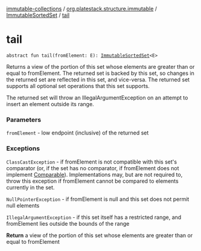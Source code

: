 [immutable-collections](../../index.md) / [org.platestack.structure.immutable](../index.md) / [ImmutableSortedSet](index.md) / [tail](.)

# tail

`abstract fun tail(fromElement: E): `[`ImmutableSortedSet`](index.md)`<E>`

Returns a view of the portion of this set whose elements are
greater than or equal to fromElement.  The returned
set is backed by this set, so changes in the returned set are
reflected in this set, and vice-versa.  The returned set
supports all optional set operations that this set supports.

The returned set will throw an IllegalArgumentException
on an attempt to insert an element outside its range.

### Parameters

`fromElement` - low endpoint (inclusive) of the returned set

### Exceptions

`ClassCastException` - if fromElement is not compatible
    with this set's comparator (or, if the set has no comparator,
    if fromElement does not implement [Comparable](#)).
    Implementations may, but are not required to, throw this
    exception if fromElement cannot be compared to elements
    currently in the set.

`NullPointerException` - if fromElement is null
    and this set does not permit null elements

`IllegalArgumentException` - if this set itself has a
    restricted range, and fromElement lies outside the
    bounds of the range

**Return**
a view of the portion of this set whose elements are greater
    than or equal to fromElement

